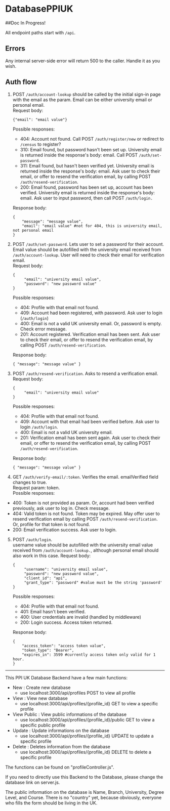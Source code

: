 # DatabasePPIUK

##Doc In Progress!

All endpoint paths start with `/api`.

## Errors
Any internal server-side error will return 500 to the caller.
Handle it as you wish.

## Auth flow
1. POST `/auth/account-lookup` should be called by the initial sign-in page with the email as the param.
Email can be either university email or personal email.  
Request body: 
    ```
    {"email": "email value"} 
    ```  
   Possible responses:
    - 404: Account not found. Call POST `/auth/register/new` or redirect to `/census`
     to register?
    - 310: Email found, but password hasn't been set up.
    University email is returned inside the response's body: email.
    Call POST `/auth/set-password`.
    - 311: Email found, but hasn't been verified yet. 
    University email is returned inside the response's body: email.
    Ask user to check their email, or offer to resend the verification email, 
    by calling POST `/auth/resend-verification`.
    - 200: Email found, password has been set up, account has been verified.
    University email is returned inside the response's body: email.
    Ask user to input password, then call POST `/auth/login.`  

    Response body: 
    ```
    {
        "message": "message value", 
        "email": "email value" #not for 404, this is university email, not personal email
    }
   ```
   
2. POST `/auth/set-password`. Lets user to set a password for their account.
Email value should be autofilled with the university email received from `/auth/account-lookup`.
User will need to check their email for verification email.  
Request body:
   ```
   {
        "email": "university email value",
        "password": "new password value"
   }
   ```
   Possible responses:
   - 404: Profile with that email not found.
   - 409: Account had been registered, with password. Ask user to login (`/auth/login`)
   - 400: Email is not a valid UK university email. Or, password is empty. Check error message.
   - 201: Account registered. Verification email has been sent. Ask user to check their email, 
   or offer to resend the verification email, by calling POST `/auth/resend-verification`.

    Response body: 
    ```
    { "message": "message value" }
   ```

3. POST `/auth/resend-verification`. Asks to resend a verification email.  
Request body:
   ```
   {
        "email": "university email value"
   }
   ```
   Possible responses:  
   - 404: Profile with that email not found.
   - 409: Account with that email had been verified before. Ask user to login `/auth/login`.
   - 400: Email is not a valid UK university email.
   - 201: Verification email has been sent again. Ask user to check their email, 
   or offer to resend the verification email, by calling POST `/auth/resend-verification`.  
   
   Response body: 
   ```
   { "message": "message value" }
    ```

4. GET `/auth/verify-email/:token`. Verifies the email. 
emailVerified field changes to true.  
Request param: token.  
Possible responses:
- 400: Token is not provided as param. Or, account had been verified previously, ask user to log in. Check message.
- 404: Valid token is not found. Token may be expired. May offer user to resend verification email by calling POST `/auth/resend-verification`.
Or, profile for that token is not found.
- 200: Email verification success. Ask user to login.

5. POST `/auth/login`.  
username value should be autofilled with the university email value received from `/auth/account-lookup.`,
although personal email should also work in this case.
Request body:
   ```
   {
        "username": "university email value",
        "password": "new password value",
        "client_id": "api",
        "grant_type": "password" #value must be the string 'password'
   }
   ```
   Possible responses:
   - 404: Profile with that email not found.
   - 401: Email hasn't been verified.
   - 400: User credentials are invalid (handled by middleware)
   - 200: Login success. Access token returned.
   
   Response body: 
   ```
   {
       "access_token": "access token value", 
       "token_type": "Bearer",
       "expires_in": 3599 #currently access token only valid for 1 hour. 
   }
    ```
   
-------------------------------
This PPI UK Database Backend have a few main functions:

- New : Create new database
  - use localhost:3000/api/profiles POST to view all profile
- View : View new database
  - use localhost:3000/api/profiles/{profile_id} GET to view a specific profile
- View Public : View public informations of the database
  - use localhost:3000/api/profiles/{profile_id}/public GET to view a specific public profile
- Update : Update informations on the database
  - use localhost:3000/api/profiles/{profile_id} UPDATE to update a specific profile
- Delete : Deletes information from the database
  - use localhost:3000/api/profiles/{profile_id} DELETE to delete a specific profile

The functions can be found on "profileController.js".

If you need to directly use this Backend to the Database, please change the database link on server.js.

The public information on the database is Name, Branch, University, Degree Level, and Course. There is no "country" yet, because obviously, everyone who fills the form should be living in the UK.
